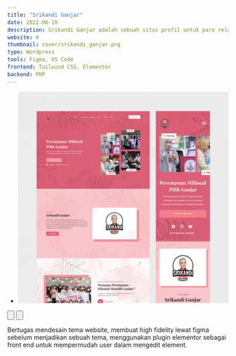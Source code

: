 ```yaml
---
title: "Srikandi Ganjar"
date: 2022-06-10
description: Srikandi Ganjar adalah sebuah situs profil untuk para relawan Srikandi Ganjar yang tersebar di seluruh Indonesia. yang bertujuan untuk mendukung Ganjar Pranowo maju menjadi Presiden tahun 2024
website: #
thumbnail: cover/srikandi_ganjar.png
type: Wordpress
tools: Figma, VS Code
frontend: Tailwind CSS, Elementor
backend: PHP
---
```


<section class="splide splide-featured rounded-md bg-thumb rounded-md overflow-hidden border border-bone-outline shadow-sm" aria-label="Slide Background">
	<div class="splide__track">
		<ul class="splide__list">
			<li class="splide__slide">
				<img class="mx-auto" src="\cover\srikandi_ganjar.png">
			</li>
		</ul>
	</div>
	<div class="splide__arrows splide__arrows--ltr">
		<button class="splide__arrow splide__arrow--prev" type="button" aria-label="Previous slide" aria-controls="splide01-track" >
			<svg xmlns="http://www.w3.org/2000/svg" class="ionicon w-4 h-4" viewBox="0 0 512 512">
				<path fill="none" stroke="currentColor" stroke-linecap="round" stroke-linejoin="round" stroke-width="48" d="M268 112l144 144-144 144M392 256H100"/>
			</svg>
		</button>
		<button class="splide__arrow splide__arrow--next" type="button" aria-label="Next slide" aria-controls="splide01-track" >
			<svg xmlns="http://www.w3.org/2000/svg" class="ionicon w-4 h-4" viewBox="0 0 512 512">
				<path fill="none" stroke="currentColor" stroke-linecap="round" stroke-linejoin="round" stroke-width="48" d="M268 112l144 144-144 144M392 256H100"/>
			</svg>
		</button>
	  </div>
</section>

Bertugas mendesain tema website, membuat high fidelity lewat figma sebelum menjadikan sebuah tema, menggunakan plugin elementor sebagai front end untuk mempermudah user dalam mengedit element.

